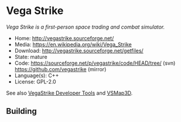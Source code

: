 # Vega Strike

_Vega Strike is a first-person space trading and combat simulator._

- Home: http://vegastrike.sourceforge.net/
- Media: https://en.wikipedia.org/wiki/Vega_Strike
- Download: http://vegastrike.sourceforge.net/getfiles/
- State: mature
- Code: https://sourceforge.net/p/vegastrike/code/HEAD/tree/ (svn) https://github.com/vegastrike (mirror)
- Language(s): C++
- License: GPL-2.0

See also [VegaStrike Developer Tools](https://sourceforge.net/projects/ppueditor/?source=directory)
and [VSMap3D](https://sourceforge.net/projects/vsmap3d/?source=directory).

## Building
